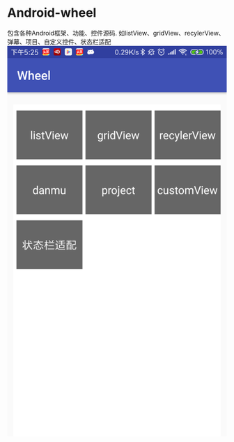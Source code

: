 # Android-wheel
包含各种Android框架、功能、控件源码. 如listView、gridView、recylerView、弹幕、项目、自定义控件、状态栏适配
![screenshot](https://github.com/lkklls/Android-wheel/blob/master/Wheel1.png)
